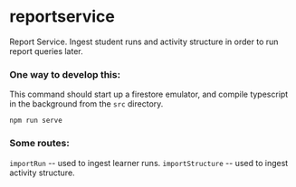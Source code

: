 # reportservice
Report Service. Ingest student runs and activity structure in order to run
report queries later.


### One way to develop this:
This command should start up a firestore emulator, and compile typescript
in the background from the `src` directory.

`npm run serve`


### Some routes:
`importRun` -- used to ingest learner runs.
`importStructure` -- used to ingest activity structure.
